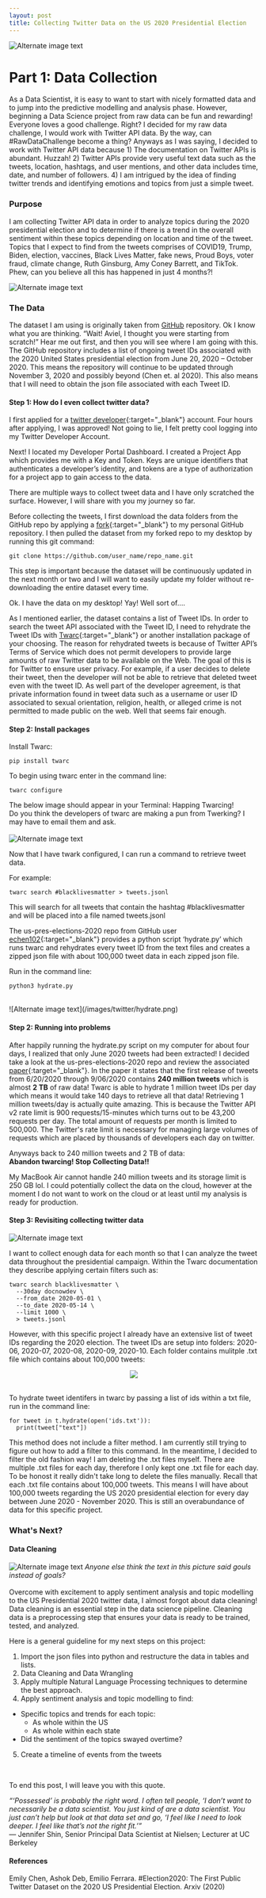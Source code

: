 ```yaml
---
layout: post
title: Collecting Twitter Data on the US 2020 Presidential Election
---
```

![Alternate image text](/images/twitter/tweet_tweet.jpg)

# Part 1: Data Collection
As a Data Scientist, it is easy to want to start with nicely formatted data and to jump into the predictive modelling and analysis phase. However, beginning a Data Science project from raw data can be fun and rewarding! Everyone loves a good challenge. Right? I decided for my raw data challenge, I would work with Twitter API data. By the way, can #RawDataChallenge become a thing? Anyways as I was saying, I decided to work with Twitter API data because 1) The documentation on Twitter APIs is abundant. Huzzah! 2) Twitter APIs provide very useful text data such as the tweets, location, hashtags, and user mentions, and other data includes time, date, and number of followers. 4) I am intrigued by the idea of finding twitter trends and identifying emotions and topics from just a simple tweet. 

### Purpose
I am collecting Twitter API data in order to analyze topics during the 2020 presidential election and to determine if there is a trend in the overall sentiment within these topics depending on location and time of the tweet. Topics that I expect to find from the tweets comprises of COVID19, Trump, Biden, election, vaccines, Black Lives Matter, fake news, Proud Boys, voter fraud, climate change, Ruth Ginsburg, Amy Coney Barrett, and TikTok. Phew, can you believe all this has happened in just 4 months?! 

![Alternate image text](/images/twitter/vote_facemask.jpg)


### The Data
The dataset I am using is originally taken from <a href="https://github.com/echen102/us-pres-elections-2020" target="_blank">GitHub</a> repository. Ok I know what you are thinking. “Wait! Aviel, I thought you were starting from scratch!” Hear me out first, and then you will see where I am going with this. The GitHub repository includes a list of ongoing tweet IDs associated with the 2020 United States presidential election from June 20, 2020 – October 2020. This means the repository will continue to be updated through November 3, 2020 and possibly beyond (Chen et. al 2020). This also means that I will need to obtain the json file associated with each Tweet ID. 

#### Step 1: How do I even collect twitter data?

I first applied for a [twitter developer](https://developer.twitter.com/en/apply-for-access){:target="_blank"} account. Four hours after applying, I was approved! Not going to lie, I felt pretty cool logging into my Twitter Developer Account. 

Next! I located my Developer Portal Dashboard. I created a Project App which provides me with a Key and Token. Keys are unique identifiers that authenticates a developer’s identity, and tokens are a type of authorization for a project app to gain access to the data.

There are multiple ways to collect tweet data and I have only scratched the surface. However, I will share with you my journey so far. 

Before collecting the tweets, I first download the data folders from the GitHub repo by applying a [fork](https://docs.github.com/en/free-pro-team@latest/github/getting-started-with-github/fork-a-repo){:target="_blank"} to my personal GitHub repository. I then pulled the dataset from my forked repo to my desktop by running this git command: 

```
git clone https://github.com/user_name/repo_name.git

```

This step is important because the dataset will be continuously updated in the next month or two and I will want to easily update my folder without re-downloading the entire dataset every time.

Ok. I have the data on my desktop! Yay! Well sort of….

As I mentioned earlier, the dataset contains a list of Tweet IDs. In order to search the tweet API associated with the Tweet ID, I need to rehydrate the Tweet IDs with [Twarc](https://github.com/DocNow/twarc){:target="_blank"} or another installation package of your choosing. The reason for rehydrated tweets is because of Twitter API’s Terms of Service which does not permit developers to provide large amounts of raw Twitter data to be available on the Web. The goal of this is for Twitter to ensure user privacy. For example, if a user decides to delete their tweet, then the developer will not be able to retrieve that deleted tweet even with the tweet ID. As well part of the developer agreement, is that private information found in tweet data such as a username or user ID associated to sexual orientation, religion, health, or alleged crime is not permitted to made public on the web. Well that seems fair enough. 

#### Step 2: Install packages

Install Twarc:
```
pip install twarc
```

To begin using twarc enter in the command line:
```
twarc configure
```

The below image should appear in your Terminal: Happing Twarcing! <br>
Do you think the developers of twarc are making a pun from Twerking? I may have to email them and ask.<br><br>
![Alternate image text](/images/twitter/happy_twarcing.png)

Now that I have twark configured, I can run a command to retrieve tweet data. 

For example: 
```
twarc search #blacklivesmatter > tweets.jsonl
```
This will search for all tweets that contain the hashtag #blacklivesmatter and will be placed into a file named tweets.jsonl

The us-pres-elections-2020 repo from GitHub user [echen102](https://github.com/echen102){:target="_blank"} provides a python script ‘hydrate.py’ which runs twarc and rehydrates every tweet ID from the text files and creates a zipped json file with about 100,000 tweet data in each zipped json file. 

Run in the command line: 

    python3 hydrate.py 

<br>
![Alternate image text](/images/twitter/hydrate.png)

#### Step 2: Running into problems

After happily running the hydrate.py script on my computer for about four days, I realized that only June 2020 tweets had been extracted! I decided take a look at the us-pres-elections-2020 repo and review the associated [paper](https://arxiv.org/pdf/2010.00600.pdf){:target="_blank"}. In the paper it states that the first release of tweets from 6/20/2020 through 9/06/2020 contains **240 million tweets** which is almost **2 TB** of raw data! Twarc is able to hydrate 1 million tweet IDs per day which means it would take 140 days to retrieve all that data! Retrieving 1 million tweets/day is actually quite amazing. This is because the Twitter API v2 rate limit is 900 requests/15-minutes which turns out to be 43,200 requests per day. The total amount of requests per month is limited to 500,000. The Twitter's rate limit is necessary for managing large volumes of requests which are placed by thousands of developers each day on twitter.

Anyways back to 240 million tweets and 2 TB of data: <br>
**Abandon twarcing! Stop Collecting Data!!**

My MacBook Air cannot handle 240 million tweets and its storage limit is 250 GB lol. I could potentially collect the data on the cloud, however at the moment I do not want to work on the cloud or at least until my analysis is ready for production.

#### Step 3: Revisiting collecting twitter data

![Alternate image text](/images/twitter/rethinking.jpg)

I want to collect enough data for each month so that I can analyze the tweet data throughout the presidential campaign. Within the Twarc documentation they describe applying certain filters such as: 

```
twarc search blacklivesmatter \
  --30day docnowdev \
  --from_date 2020-05-01 \
  --to_date 2020-05-14 \
  --limit 1000 \
  > tweets.jsonl
```

However, with this specific project I already have an extensive list of tweet IDs regarding the 2020 election. The tweet IDs are setup into folders: 2020-06, 2020-07, 2020-08, 2020-09, 2020-10. Each folder contains mulitple .txt file which contains about 100,000 tweets: <br>

<p align="center">
    <img src="/images/twitter/text_file.png"/>
</p>

<br>
To hydrate tweet identifers in twarc by passing a list of ids within a txt file, run in the command line:  

    for tweet in t.hydrate(open('ids.txt')):
      print(tweet["text"])

This method does not include a filter method. I am currently still trying to figure out how to add a filter to this command. In the meantime, I decided to filter the old fashion way! I am deleting the .txt files myself. There are multiple .txt files for each day, therefore I only kept one .txt file for each day. To be honost it really didn't take long to delete the files manually. Recall that each .txt file contains about 100,000 tweets. This means I will have about 100,000 tweets regarding the US 2020 presidential election for every day between June 2020 - November 2020. This is still an overabundance of data for this specific project. 

### What's Next? 
#### Data Cleaning
![Alternate image text](/images/twitter/goals.jpg)
*Anyone else think the text in this picture said gouls instead of goals?* <br><br>
Overcome with excitement to apply sentiment analysis and topic modelling to the US Presidential 2020 twitter data, I almost forgot about data cleaning! Data cleaning is an essential step in the data science pipeline. Cleaning data is a preprocessing step that ensures your data is ready to be trained, tested, and analyzed. 

Here is a general guideline for my next steps on this project:

1.	Import the json files into python and restructure the data in tables and lists. 
2.	Data Cleaning and Data Wrangling
3.	Apply multiple Natural Language Processing techniques to determine the best approach.
4.	Apply sentiment analysis and topic modelling to find: 
  - Specific topics and trends for each topic: 
    - As whole within the US
    - As whole within each state
  - Did the sentiment of the topics swayed overtime?
5.	Create a timeline of events from the tweets
<br>


To end this post, I will leave you with this quote. 

*“‘Possessed’ is probably the right word. I often tell people, ‘I don’t want to necessarily be a data scientist. You just kind of are a data scientist. You just can’t help but look at that data set and go, ‘I feel like I need to look deeper. I feel like that’s not the right fit.’”* <br> 
― Jennifer Shin, Senior Principal Data Scientist at Nielsen; Lecturer at UC Berkeley

#### References

Emily Chen, Ashok Deb, Emilio Ferrara. #Election2020: The First Public Twitter Dataset on the 2020 US Presidential Election. Arxiv (2020)
